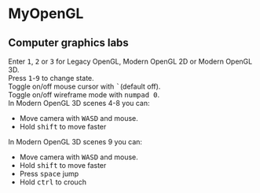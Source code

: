 # MyOpenGL
## Computer graphics labs
Enter <kbd>1</kbd>, <kbd>2</kbd> or <kbd>3</kbd> for Legacy OpenGL, Modern OpenGL 2D or Modern OpenGL 3D.
<br>
Press <kbd>1</kbd>-<kbd>9</kbd> to change state.
<br>
Toggle on/off mouse cursor with <kbd>`</kbd>(default off).
<br>
Toggle on/off wireframe mode with <kbd>numpad 0</kbd>.
<br>
In Modern OpenGL 3D scenes 4-8 you can:
<ul>
<li>Move camera with <kbd>W</kbd><kbd>A</kbd><kbd>S</kbd><kbd>D</kbd> and mouse.</li>
<li>Hold <kbd>shift</kbd> to move faster</li>
</ul>
In Modern OpenGL 3D scenes 9 you can:
<ul>
<li>Move camera with <kbd>W</kbd><kbd>A</kbd><kbd>S</kbd><kbd>D</kbd> and mouse.</li>
<li>Hold <kbd>shift</kbd> to move faster</li>
<li>Press <kbd>space</kbd> jump</li>
<li>Hold <kbd>ctrl</kbd> to crouch</li>
</ul>
